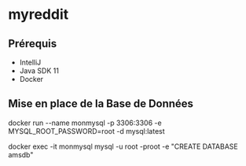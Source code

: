 # myreddit

## Prérequis

- IntelliJ
- Java SDK 11
- Docker

## Mise en place de la Base de Données

docker run --name monmysql -p 3306:3306 -e MYSQL_ROOT_PASSWORD=root -d mysql:latest

docker exec -it monmysql mysql -u root -proot -e "CREATE DATABASE amsdb"


